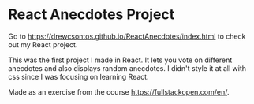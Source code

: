 # React Anecdotes Project

Go to https://drewcsontos.github.io/ReactAnecdotes/index.html to check out my React project.

This was the first project I made in React. It lets you vote on different anecdotes and also displays random anecdotes. I didn't style it at all with css since I was focusing on learning React. 

Made as an exercise from the course https://fullstackopen.com/en/.
